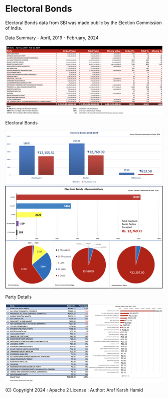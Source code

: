 # Electoral Bonds
Electoral Bonds data from SBI was made public by the Election Commission of India. 

Data Summary - April, 2019 - February, 2024

![Data Summary](https://raw.githubusercontent.com/arafkarsh/electoralbonds/main/images/EB-Linking-Data.png)

Electoral Bonds

![Bonds1](https://raw.githubusercontent.com/arafkarsh/electoralbonds/main/images/Electoral-Bonds-2019-2024-B.png)
![Bonds2](https://raw.githubusercontent.com/arafkarsh/electoralbonds/main/images/Electoral-Bonds-Denominations.png)

Party Details

![Party](https://raw.githubusercontent.com/arafkarsh/electoralbonds/main/images/Electoral-Bonds-Party-Summary.png)

(C) Copyright 2024 : Apache 2 License : Author: Araf Karsh Hamid
